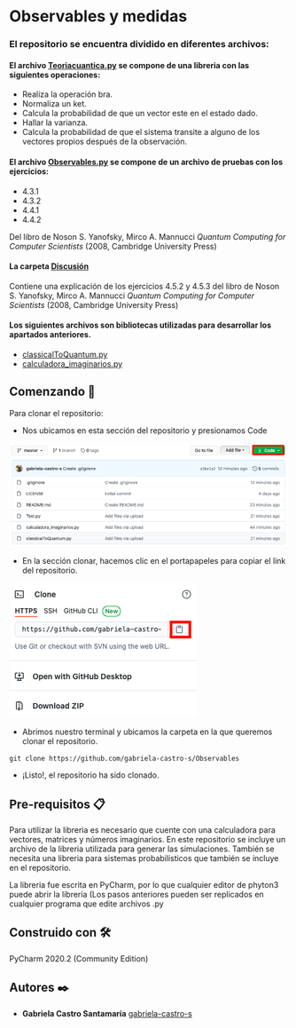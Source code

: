 # Observables y medidas

### El repositorio se encuentra dividido en diferentes archivos:

#### El archivo [Teoriacuantica.py](https://github.com/gabriela-castro-s/Observables/blob/main/Teoriacuantica.py) se compone de una libreria con las siguientes operaciones:

- Realiza la operación bra.
- Normaliza un ket.
- Calcula la probabilidad de que un vector este en el estado dado.
- Hallar la varianza.
- Calcula la probabilidad de que el sistema transite a alguno de los vectores propios después de la observación.

#### El archivo [Observables.py](https://github.com/gabriela-castro-s/Observables/blob/main/Observables.py) se compone de un archivo de pruebas con los ejercicios:

- 4.3.1
- 4.3.2
- 4.4.1
- 4.4.2

Del libro de Noson S. Yanofsky, Mirco A. Mannucci _Quantum Computing for Computer Scientists_ (2008, Cambridge University Press)

#### La carpeta [Discusión](https://github.com/gabriela-castro-s/Observables/tree/main/Discusion)

Contiene una explicación de los ejercicios 4.5.2 y 4.5.3 del libro de Noson S. Yanofsky, Mirco A. Mannucci _Quantum Computing for Computer Scientists_ (2008, Cambridge University Press)

#### Los siguientes archivos son bibliotecas utilizadas para desarrollar los apartados anteriores.

- [classicalToQuantum.py](https://github.com/gabriela-castro-s/Observables/blob/main/classicalToQuantum.py)
- [calculadora_imaginarios.py](https://github.com/gabriela-castro-s/Observables/blob/main/calculadora_imaginarios.py)

## Comenzando 🚀

Para clonar el repositorio:

- Nos ubicamos en esta sección del repositorio y presionamos Code

![alt text](https://github.com/gabriela-castro-s/img/blob/master/cnyt1.png?raw=true)

- En la sección clonar, hacemos clic en el portapapeles para copiar el link del repositorio.

![alt text](https://github.com/gabriela-castro-s/img/blob/master/cnyt2.png?raw=true)

- Abrimos nuestro terminal y ubicamos la carpeta en la que queremos clonar el repositorio. 

```
git clone https://github.com/gabriela-castro-s/Observables
```

- ¡Listo!, el repositorio ha sido clonado.

## Pre-requisitos 📋

Para utilizar la libreria es necesario que cuente con una calculadora para vectores, matrices y números imaginarios. En este repositorio se incluye un 
archivo de la libreria utilizada para generar las simulaciones. También se necesita una libreria para sistemas probabilisticos que también se incluye en el repositorio.

La libreria fue escrita en PyCharm, por lo que cualquier editor de phyton3 puede abrir la librería (Los pasos anteriores pueden ser replicados 
en cualquier programa que edite archivos .py

## Construido con 🛠️

PyCharm 2020.2 (Community Edition)

## Autores ✒️

* **Gabriela Castro Santamaría** [gabriela-castro-s](https://github.com/gabriela-castro-s) 
